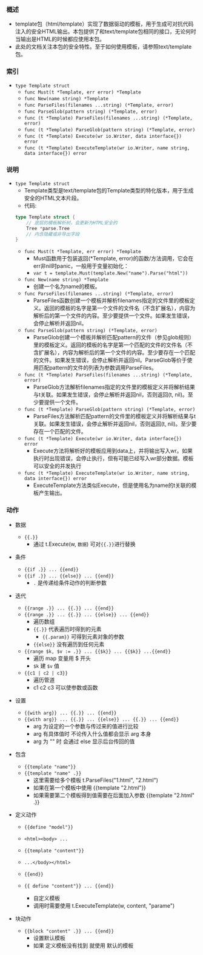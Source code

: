 ### 概述

+ template包（html/template）实现了数据驱动的模板，用于生成可对抗代码注入的安全HTML输出。本包提供了和text/template包相同的接口，无论何时当输出是HTML的时候都应使用本包。
+ 此处的文档关注本包的安全特性。至于如何使用模板，请参照text/template包。

### 索引

+ `type Template struct`
    + `func Must(t *Template, err error) *Template`
    + `func New(name string) *Template`
    + `func ParseFiles(filenames ...string) (*Template, error)`
    + `func ParseGlob(pattern string) (*Template, error)`
    + `func (t *Template) ParseFiles(filenames ...string) (*Template, error)`
    + `func (t *Template) ParseGlob(pattern string) (*Template, error)`
    + `func (t *Template) Execute(wr io.Writer, data interface{}) error`
    + `func (t *Template) ExecuteTemplate(wr io.Writer, name string, data interface{}) error`

### 说明

+ `type Template struct`
    + Template类型是text/template包的Template类型的特化版本，用于生成安全的HTML文本片段。
    + 代码:
    ```go
    type Template struct {
        // 底层的模板解析树，会更新为HTML安全的
        Tree *parse.Tree
        // 内含隐藏或非导出字段
    }
    ```
    + `func Must(t *Template, err error) *Template`
        + Must函数用于包装返回(*Template, error)的函数/方法调用，它会在err非nil时panic，一般用于变量初始化：
        + `var t = template.Must(template.New("name").Parse("html"))`
    + `func New(name string) *Template`
        + 创建一个名为name的模板。
    + `func ParseFiles(filenames ...string) (*Template, error)`
        + ParseFiles函数创建一个模板并解析filenames指定的文件里的模板定义。返回的模板的名字是第一个文件的文件名（不含扩展名），内容为解析后的第一个文件的内容。至少要提供一个文件。如果发生错误，会停止解析并返回nil。
    + `func ParseGlob(pattern string) (*Template, error)`
        + ParseGlob创建一个模板并解析匹配pattern的文件（参见glob规则）里的模板定义。返回的模板的名字是第一个匹配的文件的文件名（不含扩展名），内容为解析后的第一个文件的内容。至少要存在一个匹配的文件。如果发生错误，会停止解析并返回nil。ParseGlob等价于使用匹配pattern的文件的列表为参数调用ParseFiles。
    + `func (t *Template) ParseFiles(filenames ...string) (*Template, error)`
        + ParseGlob方法解析filenames指定的文件里的模板定义并将解析结果与t关联。如果发生错误，会停止解析并返回nil，否则返回(t, nil)。至少要提供一个文件。
    + `func (t *Template) ParseGlob(pattern string) (*Template, error)`
        + ParseFiles方法解析匹配pattern的文件里的模板定义并将解析结果与t关联。如果发生错误，会停止解析并返回nil，否则返回(t, nil)。至少要存在一个匹配的文件。
    + `func (t *Template) Execute(wr io.Writer, data interface{}) error`
        + Execute方法将解析好的模板应用到data上，并将输出写入wr。如果执行时出现错误，会停止执行，但有可能已经写入wr部分数据。模板可以安全的并发执行
    + `func (t *Template) ExecuteTemplate(wr io.Writer, name string, data interface{}) error`
        + ExecuteTemplate方法类似Execute，但是使用名为name的t关联的模板产生输出。

### 动作

* 数据
    * `{{.}}` 
        * 通过 t.Execute(w, `数据`) 可对`{{.}}`进行替换

* 条件
    * `{{if .}} ... {{end}}`
    * `{{if .}} ... {{else}} ... {{end}}`
        * `.` 是传递给条件动作的判断参数

* 迭代
    * `{{range .}} ... {{.}} ... {{end}}`
    * `{{range .}} ... {{.}} ... {{else}} ... {{end}}`
        * 遍历数组 
        * `{{.}}` 代表遍历时得到的元素
            * `{{.param}}` 可得到元素对象的参数
        * `{{else}}` 没有遍历到任何元素
    * `{{range $k, $v := .}} ... {{$k}} ... {{$k}} ...{{end}}`
        * 遍历 map 变量用 $ 开头
        * `$k` 建 `$v` 值
    * `{{c1 | c2 | c3}}`
        * 遍历管道
        * c1 c2 c3 可以使参数或函数

* 设置
    * `{{with arg}} ... {{.}} ... {{end}}`
    * `{{with arg}} ... {{.}} ... {{else}} ... {{.}} ... {{end}}`
        * arg 为设定的一个参数与传过来的值进行比较
        * arg 有具体值时 不论传入什么值都会显示 arg 本身
        * arg 为 "" 时 会通过 else 显示后台传回的值

* 包含
    * `{{template "name"}}`
    * `{{template "name" .}}`
        * 这里需要给多个模板 t.ParseFiles("1.html", "2.html")
        * 如果在第一个模板中使用 {{template "2.html"}}
        * 如果需要第二个模板得到值需要在后面加入参数 {{template "2.html" .}}

* 定义动作
    * `{{define "model"}}`
    * `<html><body> ...`
    * `{{template "content"}}`
    * `...</body></html>`
    * `{{end}}`

    * `{{ define "content"}} ... {{end}}`
        * 自定义模板
        * 调用时需要使用 t.ExecuteTemplate(w, content, "parame")

* 块动作
    * `{{block "content" .}} ... {{end}}`
        * 设置默认模板
        * 如果 定义模板没有找到 就使用 默认的模板